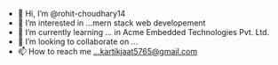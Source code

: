 - 👋 Hi, I’m @rohit-choudhary14
- 👀 I’m interested in ...mern stack web developement
- 🌱 I’m currently learning ... in Acme Embedded Technologies Pvt. Ltd.
- 💞️ I’m looking to collaborate on ...
- 📫 How to reach me ...kartikjaat5765@gmail.com

<!---
rohit-choudhary14/rohit-choudhary14 is a ✨ special ✨ repository because its `README.md` (this file) appears on your GitHub profile.
You can click the Preview link to take a look at your changes.
--->
